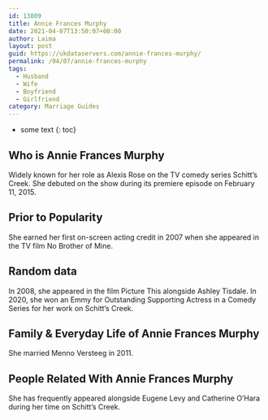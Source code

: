 ```yaml
---
id: 13809
title: Annie Frances Murphy
date: 2021-04-07T13:50:07+00:00
author: Laima
layout: post
guid: https://ukdataservers.com/annie-frances-murphy/
permalink: /04/07/annie-frances-murphy
tags:
  - Husband
  - Wife
  - Boyfriend
  - Girlfriend
category: Marriage Guides
---
```


* some text
{: toc}


## Who is Annie Frances Murphy
                  
                  
                  
Widely known for her role as Alexis Rose on the TV comedy series Schitt&#8217;s Creek. She debuted on the show during its premiere episode on February 11, 2015.
                  
              
            
              
            
                
                
                
## Prior to Popularity
                  
                  
                  
She earned her first on-screen acting credit in 2007 when she appeared in the TV film No Brother of Mine.
                  
              
            
              
            
                
                
                
## Random data
                  
                  
                  
In 2008, she appeared in the film Picture This alongside Ashley Tisdale. In 2020, she won an Emmy for Outstanding Supporting Actress in a Comedy Series for her work on Schitt&#8217;s Creek.
                  
              
            
              
            
                
                
                
## Family & Everyday Life of Annie Frances Murphy
                  
                  
                  
She married Menno Versteeg in 2011. 
                  
              
            
              
            
                
                
                
## People Related With Annie Frances Murphy
                  
                  
                  
She has frequently appeared alongside Eugene Levy and Catherine O&#8217;Hara during her time on Schitt&#8217;s Creek.
                  
              
            
              
            
                
              
            
              
              
            
            
              
            
          
          
          